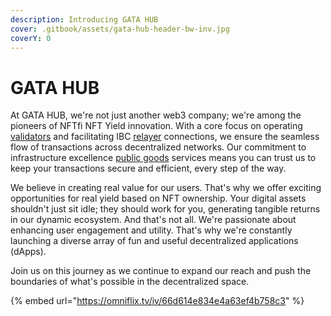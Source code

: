 ```yaml
---
description: Introducing GATA HUB
cover: .gitbook/assets/gata-hub-header-bw-inv.jpg
coverY: 0
---
```


# GATA HUB

At GATA HUB, we're not just another web3 company; we're among the pioneers of NFTfi NFT Yield innovation. With a core focus on operating [validators](gatahub/gata-hub-ventures/gata-validators/) and facilitating IBC [relayer](gatahub/gata-hub-ventures/public-goods/gata-relays.md) connections, we ensure the seamless flow of transactions across decentralized networks. Our commitment to infrastructure excellence [public goods](gatahub/gata-hub-ventures/public-goods/) services means you can trust us to keep your transactions secure and efficient, every step of the way.

We believe in creating real value for our users. That's why we offer exciting opportunities for real yield based on NFT ownership. Your digital assets shouldn't just sit idle; they should work for you, generating tangible returns in our dynamic ecosystem. And that's not all. We're passionate about enhancing user engagement and utility. That's why we're constantly launching a diverse array of fun and useful decentralized applications (dApps).&#x20;

Join us on this journey as we continue to expand our reach and push the boundaries of what's possible in the decentralized space.



{% embed url="https://omniflix.tv/iv/66d614e834e4a63ef4b758c3" %}
